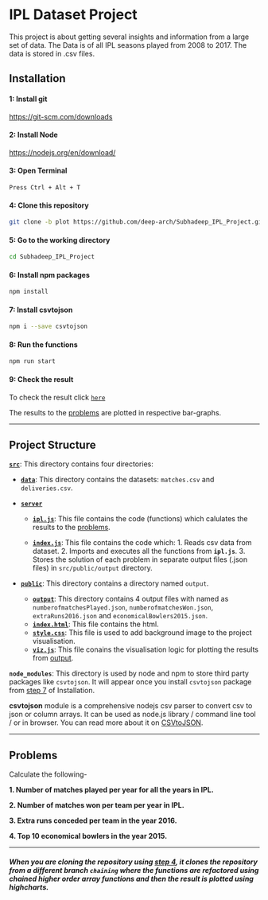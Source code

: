 # IPL Dataset Project


This project is about getting several insights and information from a large set of data. The Data is of all IPL seasons played from 2008 to 2017. The data is stored in .csv files.

## Installation



#### 1: Install git

<https://git-scm.com/downloads>




#### 2: Install Node

<https://nodejs.org/en/download/>



#### 3: Open Terminal

```
Press Ctrl + Alt + T
```


#### 4: Clone this repository


```sh
git clone -b plot https://github.com/deep-arch/Subhadeep_IPL_Project.git
```



#### 5: Go to the working directory

```sh
cd Subhadeep_IPL_Project
```



#### 6: Install npm packages

```sh
npm install
```



#### 7: Install csvtojson

```sh
npm i --save csvtojson
```



#### 8: Run the functions

```sh
npm run start
```



#### 9: Check the result

To check the result click [``here``](http://localhost:8000/)

The results to the [problems](#problems) are plotted in respective bar-graphs.



---

## Project Structure


[**`src`**](/src): This directory contains four directories:

- [**`data`**](/src/data): This directory contains the datasets: `matches.csv` and `deliveries.csv`.

- [**`server`**](/src/server)
    - [**`ipl.js`**](/src/server/ipl.js): This file contains the code (functions) which calulates the results to the [problems](#problems).

    - [**`index.js`**](/src/server/index.js): This file contains the code which: 1. Reads csv data from dataset. 2. Imports and executes all the functions from **`ipl.js`**. 3. Stores the solution of each problem in separate output files (.json files) in `src/public/output` directory.

- [**`public`**](/src/public): This directory contains a directory named `output`.

    - [**`output`**](/src/public/output): This directory contains 4 output files with named as `numberofmatchesPlayed.json`, `numberofmatchesWon.json`, `extraRuns2016.json` and `economicalBowlers2015.json`.
    - [**`index.html`**](/src/public/index.html): This file contains the html.
    - [**`style.css`**](/src/public/style.css): This file is used to add background image to the project visualisation.
    - [**`viz.js`**](/src/public/viz.js): This file conains the visualisation logic for plotting the results from [output](/src/public/output).



**`node_modules`**: This directory is used by node and npm to store third party packages like `csvtojson`. It will appear once you install `csvtojson` package from [step 7](#7-install-csvtojson) of Installation.


**csvtojson** module is a comprehensive nodejs csv parser to convert csv to json or column arrays. 
It can be used as node.js library / command line tool / or in browser. 
You can read more about it on [CSVtoJSON](https://www.npmjs.com/package/csvtojson).


---

## Problems


Calculate the following-

**1. Number of matches played per year for all the years in IPL.**

**2. Number of matches won per team per year in IPL.**

**3. Extra runs conceded per team in the year 2016.**

**4. Top 10 economical bowlers in the year 2015.**

---

##### **When you are cloning the repository using [step 4](#4-clone-this-repository), it clones the repository from a different branch **`chaining`** where the functions are refactored using chained higher order array functions and then the result is plotted using highcharts.**